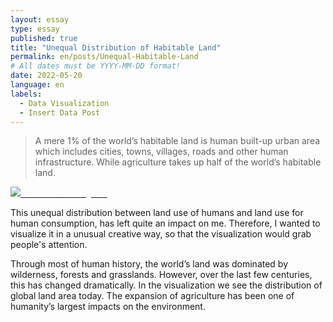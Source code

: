 ```yaml
---
layout: essay
type: essay
published: true
title: "Unequal Distribution of Habitable Land"
permalink: en/posts/Unequal-Habitable-Land
# All dates must be YYYY-MM-DD format!
date: 2022-05-20
language: en
labels:
  - Data Visualization
  - Insert Data Post
---
```


> A mere 1% of the world’s habitable land is human built-up urban area which includes cities, towns, villages, roads and other human infrastructure. While agriculture takes up half of the world’s habitable land.

<div class="ui medium right floated image">
  <a class="image" href="https://www.instagram.com/p/CdyPERnDSg2/?igshid=MDJmNzVkMjY=">
    <img src="https://raw.githubusercontent.com/duygudgd/insert-data/ad0f1d98e3d4e42a68e88556d6147c05524df32f/dataviz-archive/land-use-realities/20220520_LandUseRealities.jpg">
  </a>
  <a class="ui bottom attached black button" href="https://www.instagram.com/p/CdyPERnDSg2/?igshid=MDJmNzVkMjY=">
    <span style="color: #fafafa; font-family: 'Source Code Pro', monospace;"> <i class="large instagram icon"></i>See on Instagram </span>
  </a>
</div>

This unequal distribution between land use of humans and land use for human consumption, has left quite an impact on me. Therefore, I wanted to visualize it in a unusual creative way, so that the visualization would grab people's attention.

Through most of human history, the world’s land was dominated by wilderness, forests and grasslands. However, over the last few centuries, this has changed dramatically. In the visualization we see the distribution of global land area today. The expansion of agriculture has been one of humanity’s largest impacts on the environment.



